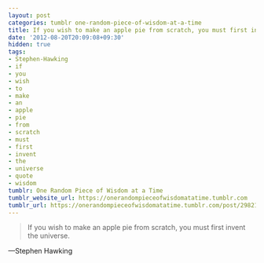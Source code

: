 ```yaml
---
layout: post
categories: tumblr one-random-piece-of-wisdom-at-a-time
title: If you wish to make an apple pie from scratch, you must first invent the universe.
date: '2012-08-20T20:09:08+09:30'
hidden: true
tags:
- Stephen-Hawking
- if
- you
- wish
- to
- make
- an
- apple
- pie
- from
- scratch
- must
- first
- invent
- the
- universe
- quote
- wisdom
tumblr: One Random Piece of Wisdom at a Time
tumblr_website_url: https://onerandompieceofwisdomatatime.tumblr.com
tumblr_url: https://onerandompieceofwisdomatatime.tumblr.com/post/29821717575/if-you-wish-to-make-an-apple-pie-from-scratch-you
---
```

> If you wish to make an apple pie from scratch, you must first invent the universe.

—Stephen Hawking
